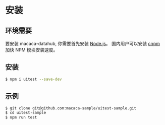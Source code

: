 # 安装

## 环境需要

要安装 macaca-datahub, 你需要首先安装 [Node.js](https://nodejs.org)。 国内用户可以安装 [cnpm](https://npm.taobao.org/) 加快 NPM 模块安装速度。

## 安装

```bash
$ npm i uitest --save-dev
```

## 示例

```bash
$ git clone git@github.com:macaca-sample/uitest-sample.git
$ cd uitest-sample
$ npm run test
```
